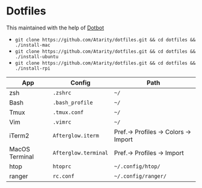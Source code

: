 # Dotfiles
This maintained with the help of [Dotbot](https://github.com/anishathalye/dotbot)

- `git clone https://github.com/Atarity/dotfiles.git && cd dotfiles && ./install-mac`
- `git clone https://github.com/Atarity/dotfiles.git && cd dotfiles && ./install-ubuntu`
- `git clone https://github.com/Atarity/dotfiles.git && cd dotfiles && ./install-rpi`


| App | Config | Path |
| -- | -------- | ---- |
| zsh | `.zshrc` | `~/` |
| Bash | `.bash_profile` | `~/` |
| Tmux | `.tmux.conf` | `~/` |
| Vim | `.vimrc` | `~/` |
| iTerm2 | `Afterglow.iterm` | Pref.→ Profiles → Colors → Import |
| MacOS Terminal | `Afterglow.terminal` | Pref.→ Profiles → Import |
| htop | `htoprc` | `~/.config/htop/` |
| ranger | `rc.conf` | `~/.config/ranger/` |

